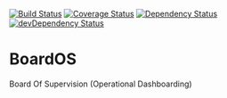 [![Build Status](https://travis-ci.org/wilsto/BoardOS.svg)](https://travis-ci.org/wilsto/BoardOS)
[![Coverage Status](https://coveralls.io/repos/wilsto/BoardOS/badge.svg)](https://coveralls.io/r/wilsto/BoardOS)
[![Dependency Status](https://david-dm.org/wilsto/boardos.svg)](https://david-dm.org/wilsto/boardos)
[![devDependency Status](https://david-dm.org/wilsto/boardos/dev-status.svg)](https://david-dm.org/wilsto/boardos#info=devDependencies)

BoardOS
====

Board Of Supervision 
(Operational Dashboarding)
